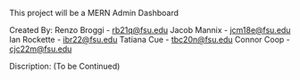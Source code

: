This project will be a MERN Admin Dashboard 

Created By:
Renzo Broggi - rb21q@fsu.edu
Jacob Mannix - jcm18e@fsu.edu
Ian Rockette - ibr22@fsu.edu
Tatiana Cue - tbc20n@fsu.edu
Connor Coop - cjc22m@fsu.edu

Discription:
(To be Continued)